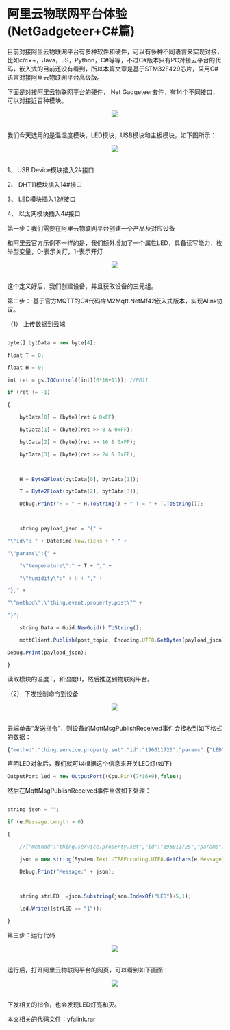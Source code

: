 # 阿里云物联网平台体验(NetGadgeteer+C#篇)
目前对接阿里云物联网平台有多种软件和硬件，可以有多种不同语言来实现对接，比如c/c++，Java，JS，Python，C#等等，不过C#版本只有PC对接云平台的代码，嵌入式的目前还没有看到，所以本篇文章是基于STM32F429芯片，采用C#语言对接阿里云物联网平台高级版。

下面是对接阿里云物联网平台的硬件，.Net Gadgeteer套件，有14个不同接口，可以对接近百种模块。 

<div style="text-align:center" align="center">
<img src="/Alibaba Cloud ApsaraDB/images/平台体验.png" />
</div></br>

我们今天选用的是温湿度模块，LED模块，USB模块和主板模块，如下图所示：

<div style="text-align:center" align="center">
<img src="/Alibaba Cloud ApsaraDB/images/平台体验1.png" />
</div></br>

1、 USB Device模块插入2#接口

2、 DHT11模块插入14#接口

3、 LED模块插入12#接口

4、 以太网模块插入4#接口

第一步：我们需要在阿里云物联网平台创建一个产品及对应设备

和阿里云官方示例不一样的是，我们额外增加了一个属性LED，具备读写能力，枚举型变量，0-表示关灯，1-表示开灯

<div style="text-align:center" align="center">
<img src="/Alibaba Cloud ApsaraDB/images/平台体验5.png" />
</div></br>

这个定义好后，我们创建设备，并且获取设备的三元组。

第二步： 基于官方MQTT的C#代码库M2Mqtt.NetMf42嵌入式版本，实现Alink协议。

（1）   上传数据到云端


```js

byte[] bytData = new byte[4];

float T = 0;

float H = 0;

int ret = gs.IOControl((int)(6*16+11)); //PG11

if (ret != -1)

{

    bytData[0] = (byte)(ret & 0xFF);

    bytData[1] = (byte)(ret >> 8 & 0xFF);

    bytData[2] = (byte)(ret >> 16 & 0xFF);

    bytData[3] = (byte)(ret >> 24 & 0xFF);

 

    H = Byte2Float(bytData[0], bytData[1]);

    T = Byte2Float(bytData[2], bytData[3]);

    Debug.Print("H = " + H.ToString() + " T = " + T.ToString());

 

    string payload_json = "{" +

"\"id\": " + DateTime.Now.Ticks + "," +

"\"params\":{" +

    "\"temperature\":" + T + "," +

    "\"humidity\":" + H + "," +

"}," +

"\"method\":\"thing.event.property.post\"" +

"}";

    string Data = Guid.NewGuid().ToString();

    mqttClient.Publish(post_topic, Encoding.UTF8.GetBytes(payload_json), MqttMsgBase.QOS_LEVEL_AT_LEAST_ONCE, false);

Debug.Print(payload_json);

}

```
读取模块的温度T，和湿度H，然后推送到物联网平台。

（2）   下发控制命令到设备

<div style="text-align:center" align="center">
<img src="/Alibaba Cloud ApsaraDB/images/平台体验2.png" />
</div></br>

云端单击“发送指令”，则设备的MqttMsgPublishReceived事件会接收到如下格式的数据：


```js
{"method":"thing.service.property.set","id":"196011725","params":{"LED":1},"version":"1.0.0"}
```

声明LED对象后，我们就可以根据这个信息来开关LED灯(如下)


```js
OutputPort led = new OutputPort((Cpu.Pin)(7*16+9),false);
```

然后在MqttMsgPublishReceived事件里做如下处理：


```js

string json = "";

if (e.Message.Length > 0)

{

    //{"method":"thing.service.property.set","id":"196011725","params":{"LED":1},"version":"1.0.0"}

    json = new string(System.Text.UTF8Encoding.UTF8.GetChars(e.Message));

    Debug.Print("Message:" + json);

 

    string strLED  =json.Substring(json.IndexOf("LED")+5,1);

    led.Write((strLED == "1"));

}

```

第三步：运行代码

<div style="text-align:center" align="center">
<img src="/Alibaba Cloud ApsaraDB/images/平台体验3.png" />
</div></br>

运行后，打开阿里云物联网平台的网页，可以看到如下画面：

<div style="text-align:center" align="center">
<img src="/Alibaba Cloud ApsaraDB/images/平台体验4.png" />
</div></br>

下发相关的指令，也会发现LED灯亮和灭。

本文相关的代码文件：<a href="https://pan.baidu.com/s/1PrgFq9HwiUhK-gtIRw7fKw?spm=a2c4e.11153940.blogcont680189.10.51f87565QWp05S">yfalink.rar</a>

 
